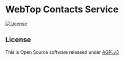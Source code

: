 # WebTop Contacts Service

[![License](https://img.shields.io/badge/license-AGPLv3-blue.svg)](https://www.gnu.org/licenses/agpl-3.0.txt)

## License

This is Open Source software released under [AGPLv3](./LICENSE.txt)